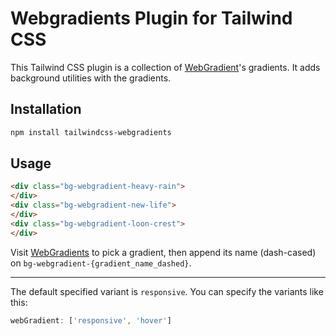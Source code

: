 # Webgradients Plugin for Tailwind CSS
This Tailwind CSS plugin is a collection of [WebGradient](https://webgradients.com)'s gradients. It adds background utilities with the gradients.

## Installation

```bash
npm install tailwindcss-webgradients
```

## Usage

```html
<div class="bg-webgradient-heavy-rain">
</div>
<div class="bg-webgradient-new-life">
</div>
<div class="bg-webgradient-loon-crest">
</div>
```
Visit [WebGradients](https://webgradients.com) to pick a gradient, then append its name (dash-cased) on `bg-webgradient-{gradient_name_dashed}`.

---
The default specified variant is `responsive`.
You can specify the variants like this:
```javascript
webGradient: ['responsive', 'hover']
```
